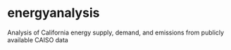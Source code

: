 # energyanalysis
Analysis of California energy supply, demand, and emissions from publicly available CAISO data
